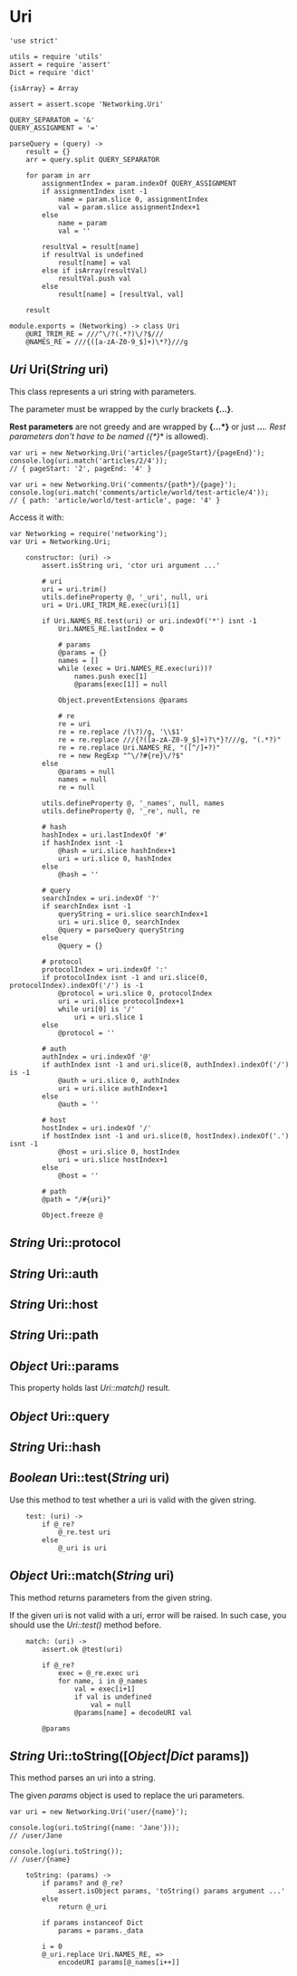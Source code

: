 Uri
===

	'use strict'

	utils = require 'utils'
	assert = require 'assert'
	Dict = require 'dict'

	{isArray} = Array

	assert = assert.scope 'Networking.Uri'

	QUERY_SEPARATOR = '&'
	QUERY_ASSIGNMENT = '='

	parseQuery = (query) ->
		result = {}
		arr = query.split QUERY_SEPARATOR

		for param in arr
			assignmentIndex = param.indexOf QUERY_ASSIGNMENT
			if assignmentIndex isnt -1
				name = param.slice 0, assignmentIndex
				val = param.slice assignmentIndex+1
			else
				name = param
				val = ''

			resultVal = result[name]
			if resultVal is undefined
				result[name] = val
			else if isArray(resultVal)
				resultVal.push val
			else
				result[name] = [resultVal, val]

		result

	module.exports = (Networking) -> class Uri
		@URI_TRIM_RE = ///^\/?(.*?)\/?$///
		@NAMES_RE = ///{([a-zA-Z0-9_$]+)\*?}///g

*Uri* Uri(*String* uri)
-----------------------

This class represents a uri string with parameters.

The parameter must be wrapped by the curly brackets **{…}**.

**Rest parameters** are not greedy and are wrapped by **{…*}** or just **…***.
Rest parameters don't have to be named (**{*}** is allowed).

```
var uri = new Networking.Uri('articles/{pageStart}/{pageEnd}');
console.log(uri.match('articles/2/4'));
// { pageStart: '2', pageEnd: '4' }

var uri = new Networking.Uri('comments/{path*}/{page}');
console.log(uri.match('comments/article/world/test-article/4'));
// { path: 'article/world/test-article', page: '4' }
```

Access it with:
```
var Networking = require('networking');
var Uri = Networking.Uri;
```

		constructor: (uri) ->
			assert.isString uri, 'ctor uri argument ...'

			# uri
			uri = uri.trim()
			utils.defineProperty @, '_uri', null, uri
			uri = Uri.URI_TRIM_RE.exec(uri)[1]

			if Uri.NAMES_RE.test(uri) or uri.indexOf('*') isnt -1
				Uri.NAMES_RE.lastIndex = 0

				# params
				@params = {}
				names = []
				while (exec = Uri.NAMES_RE.exec(uri))?
					names.push exec[1]
					@params[exec[1]] = null
				
				Object.preventExtensions @params

				# re
				re = uri
				re = re.replace /(\?)/g, '\\$1'
				re = re.replace ///{?([a-zA-Z0-9_$]+)?\*}?///g, "(.*?)"
				re = re.replace Uri.NAMES_RE, "([^/]+?)"
				re = new RegExp "^\/?#{re}\/?$"
			else
				@params = null
				names = null
				re = null

			utils.defineProperty @, '_names', null, names
			utils.defineProperty @, '_re', null, re

			# hash
			hashIndex = uri.lastIndexOf '#'
			if hashIndex isnt -1
				@hash = uri.slice hashIndex+1
				uri = uri.slice 0, hashIndex
			else
				@hash = ''

			# query
			searchIndex = uri.indexOf '?'
			if searchIndex isnt -1
				queryString = uri.slice searchIndex+1
				uri = uri.slice 0, searchIndex
				@query = parseQuery queryString
			else
				@query = {}

			# protocol
			protocolIndex = uri.indexOf ':'
			if protocolIndex isnt -1 and uri.slice(0, protocolIndex).indexOf('/') is -1
				@protocol = uri.slice 0, protocolIndex
				uri = uri.slice protocolIndex+1
				while uri[0] is '/'
					uri = uri.slice 1
			else
				@protocol = ''

			# auth
			authIndex = uri.indexOf '@'
			if authIndex isnt -1 and uri.slice(0, authIndex).indexOf('/') is -1
				@auth = uri.slice 0, authIndex
				uri = uri.slice authIndex+1
			else
				@auth = ''

			# host
			hostIndex = uri.indexOf '/'
			if hostIndex isnt -1 and uri.slice(0, hostIndex).indexOf('.') isnt -1
				@host = uri.slice 0, hostIndex
				uri = uri.slice hostIndex+1
			else
				@host = ''

			# path
			@path = "/#{uri}"

			Object.freeze @

*String* Uri::protocol
----------------------

*String* Uri::auth
------------------

*String* Uri::host
------------------

*String* Uri::path
------------------

*Object* Uri::params
--------------------

This property holds last *Uri::match()* result.

*Object* Uri::query
-------------------

*String* Uri::hash
------------------

*Boolean* Uri::test(*String* uri)
---------------------------------

Use this method to test whether a uri is valid with the given string.

		test: (uri) ->
			if @_re?
				@_re.test uri
			else
				@_uri is uri

*Object* Uri::match(*String* uri)
---------------------------------

This method returns parameters from the given string.

If the given uri is not valid with a uri, error will be raised.
In such case, you should use the *Uri::test()* method before.

		match: (uri) ->
			assert.ok @test(uri)

			if @_re?
				exec = @_re.exec uri
				for name, i in @_names
					val = exec[i+1]
					if val is undefined
						val = null
					@params[name] = decodeURI val

			@params

*String* Uri::toString([*Object|Dict* params])
----------------------------------------------

This method parses an uri into a string.

The given *params* object is used to replace the uri parameters.

```
var uri = new Networking.Uri('user/{name}');

console.log(uri.toString({name: 'Jane'}));
// /user/Jane

console.log(uri.toString());
// /user/{name}
```

		toString: (params) ->
			if params? and @_re?
				assert.isObject params, 'toString() params argument ...'
			else
				return @_uri

			if params instanceof Dict
				params = params._data

			i = 0
			@_uri.replace Uri.NAMES_RE, =>
				encodeURI params[@_names[i++]]
